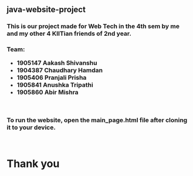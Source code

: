 ## java-website-project
### This is our project made for Web Tech in the 4th sem by me and my other 4 KIITian friends of 2nd year.
<h3>Team:<br>
  <ul>
    <li> 1905147 Aakash Shivanshu </li>
    <li> 1904387 Chaudhary Hamdan </li>
    <li> 1905406 Pranjali Prisha </li>
    <li> 1905841 Anushka Tripathi </li>
    <li> 1905860 Abir Mishra </li>
  </ul>
</h3><br>

<h3>
  To run the website, open the main_page.html file after cloning it to your device.
</h3><br>


# Thank you
